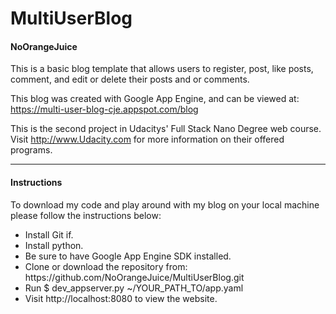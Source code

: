 # MultiUserBlog
<h4>NoOrangeJuice</h4>
This is a basic blog template that allows users to register, post, like posts, comment, and edit or delete their posts and or comments.

This blog was created with Google App Engine, and can be viewed at: https://multi-user-blog-cje.appspot.com/blog

This is the second project in Udacitys' Full Stack Nano Degree web course. Visit http://www.Udacity.com for more information on their offered programs.
<hr>
<h4>Instructions</h4>
To download my code and play around with my blog on your local machine please follow the instructions below:

<ul>
  <li>Install Git if.
  <li>Install python.
  <li>Be sure to have Google App Engine SDK installed.
  <li>Clone or download the repository from: https://github.com/NoOrangeJuice/MultiUserBlog.git
  <li>Run $ dev_appserver.py ~/YOUR_PATH_TO/app.yaml
  <li>Visit http://localhost:8080 to view the website.
